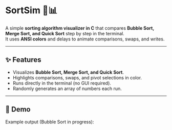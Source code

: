 # SortSim 🎨📊
A simple **sorting algorithm visualizer in C** that compares **Bubble Sort, Merge Sort, and Quick Sort** step by step in the terminal.  
It uses **ANSI colors** and delays to animate comparisons, swaps, and writes.

---

## ✨ Features
- Visualizes **Bubble Sort, Merge Sort, and Quick Sort**.
- Highlights comparisons, swaps, and pivot selections in color.
- Runs directly in the terminal (no GUI required).
- Randomly generates an array of numbers each run.

---

## 📸 Demo
Example output (Bubble Sort in progress):
